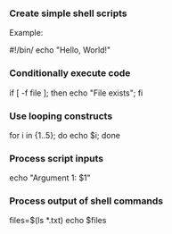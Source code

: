 ### Create simple shell scripts

Example:

#!/bin/
echo "Hello, World!"

### Conditionally execute code

if [ -f file ]; then echo "File exists"; fi

### Use looping constructs

for i in {1..5}; do echo $i; done

### Process script inputs

echo "Argument 1: $1"

### Process output of shell commands

files=$(ls *.txt)
echo $files
